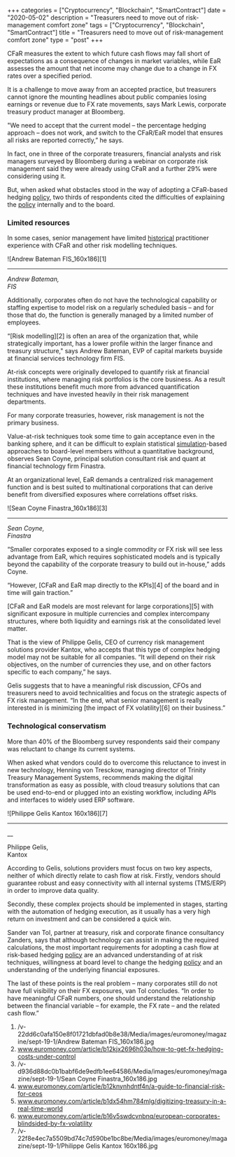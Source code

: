+++
categories = ["Cryptocurrency", "Blockchain", "SmartContract"]
date = "2020-05-02"
description = "Treasurers need to move out of risk-management comfort zone"
tags = ["Cryptocurrency", "Blockchain", "SmartContract"]
title = "Treasurers need to move out of risk-management comfort zone"
type = "post"
+++

CFaR measures the extent to which future cash flows may fall short of
expectations as a consequence of changes in market variables, while EaR
assesses the amount that net income may change due to a change in FX
rates over a specified period.

It is a challenge to move away from an accepted practice, but treasurers
cannot ignore the mounting headlines about public companies losing
earnings or revenue due to FX rate movements, says Mark Lewis, corporate
treasury product manager at Bloomberg.

"We need to accept that the current model – the percentage hedging
approach – does not work, and switch to the CFaR/EaR model that ensures
all risks are reported correctly,” he says.

In fact, one in three of the corporate treasurers, financial analysts
and risk managers surveyed by Bloomberg during a webinar on corporate
risk management said they were already using CFaR and a further 29% were
considering using it.

But, when asked what obstacles stood in the way of adopting a CFaR-based
hedging [policy](https://www.fintechee.com/policy/), two thirds of respondents cited the difficulties of
explaining the [policy](https://www.fintechee.com/policy/) internally and to the board.

### Limited resources

In some cases, senior management have limited [historical](https://www.fintechee.com/services/historical-data-for-forex/) practitioner
experience with CFaR and other risk modelling techniques.

![Andrew Bateman FIS_160x186][1]  
  
---  
_Andrew Bateman,  
FIS_  
  
Additionally, corporates often do not have the technological capability
or staffing expertise to model risk on a regularly scheduled basis – and
for those that do, the function is generally managed by a limited number
of employees.

“[Risk modelling][2] is often an area of the organization that, while
strategically important, has a lower profile within the larger finance
and treasury structure," says Andrew Bateman, EVP of capital markets
buyside at financial services technology firm FIS.

At-risk concepts were originally developed to quantify risk at financial
institutions, where managing risk portfolios is the core business. As a
result these institutions benefit much more from advanced quantification
techniques and have invested heavily in their risk management
departments.

For many corporate treasuries, however, risk management is not the
primary business.

Value-at-risk techniques took some time to gain acceptance even in the
banking sphere, and it can be difficult to explain statistical
[simulation](https://www.fintechee.com/features/trading-simulation/)-based approaches to board-level members without a
quantitative background, observes Sean Coyne, principal solution
consultant risk and quant at financial technology firm Finastra.

At an organizational level, EaR demands a centralized risk management
function and is best suited to multinational corporations that can
derive benefit from diversified exposures where correlations offset
risks.

![Sean Coyne Finastra_160x186][3]  
  
---  
  
 _Sean Coyne,  
Finastra_  
  
“Smaller corporates exposed to a single commodity or FX risk will see
less advantage from EaR, which requires sophisticated models and is
typically beyond the capability of the corporate treasury to build out
in-house,” adds Coyne.

“However, [CFaR and EaR map directly to the KPIs][4] of the board and in
time will gain traction.”

[CFaR and EaR models are most relevant for large corporations][5] with
significant exposure in multiple currencies and complex intercompany
structures, where both liquidity and earnings risk at the consolidated
level matter.

That is the view of Philippe Gelis, CEO of currency risk management
solutions provider Kantox, who accepts that this type of complex hedging
model may not be suitable for all companies. “It will depend on their
risk objectives, on the number of currencies they use, and on other
factors specific to each company,” he says.

Gelis suggests that to have a meaningful risk discussion, CFOs and
treasurers need to avoid technicalities and focus on the strategic
aspects of FX risk management. “In the end, what senior management is
really interested in is minimizing [the impact of FX volatility][6] on
their business.”

### Technological conservatism

More than 40% of the Bloomberg survey respondents said their company was
reluctant to change its current systems.

When asked what vendors could do to overcome this reluctance to invest
in new technology, Henning von Tresckow, managing director of Trinity
Treasury Management Systems, recommends making the digital
transformation as easy as possible, with cloud treasury solutions that
can be used end-to-end or plugged into an existing workflow, including
APIs and interfaces to widely used ERP software.

![Philippe Gelis Kantox 160x186][7]  
  
---  
 __

Philippe Gelis,  
Kantox  
  
According to Gelis, solutions providers must focus on two key aspects,
neither of which directly relate to cash flow at risk. Firstly, vendors
should guarantee robust and easy connectivity with all internal systems
(TMS/ERP) in order to improve data quality.

Secondly, these complex projects should be implemented in stages,
starting with the automation of hedging execution, as it usually has a
very high return on investment and can be considered a quick win.

Sander van Tol, partner at treasury, risk and corporate finance
consultancy Zanders, says that although technology can assist in making
the required calculations, the most important requirements for adopting
a cash flow at risk-based hedging [policy](https://www.fintechee.com/policy/) are an advanced understanding
of at risk techniques, willingness at board level to change the hedging
[policy](https://www.fintechee.com/policy/) and an understanding of the underlying financial exposures.

The last of these points is the real problem – many corporates still do
not have full visibility on their FX exposures, van Tol concludes. “In
order to have meaningful CFaR numbers, one should understand the
relationship between the financial variable – for example, the FX rate –
and the related cash flow.”

   1. /v-22dd6c0afa150e8f01721dbfad0b8e38/Media/images/euromoney/magazine/sept-19-1/Andrew Bateman FIS_160x186.jpg
   2. www.euromoney.com/article/b12kjx2696h03p/how-to-get-fx-hedging-costs-under-control
   3. /v-d936d88dc0b1babf6de9edfb1ee64586/Media/images/euromoney/magazine/sept-19-1/Sean Coyne Finastra_160x186.jpg
   4. www.euromoney.com/article/b12knynhdntf4n/a-guide-to-financial-risk-for-ceos
   5. www.euromoney.com/article/b1dx54hm784mlg/digitizing-treasury-in-a-real-time-world
   6. www.euromoney.com/article/b16v5swdcvnbnq/european-corporates-blindsided-by-fx-volatility
   7. /v-22f8e4ec7a5509bd74c7d590be1bc8be/Media/images/euromoney/magazine/sept-19-1/Philippe Gelis Kantox 160x186.jpg